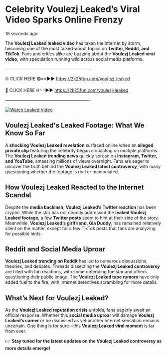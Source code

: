 # Celebrity Voulezj Leaked’s Viral Video Sparks Online Frenzy

18 seconds ago

The **Voulezj Leaked leaked video** has taken the internet by storm, becoming one of the most talked-about topics on **Twitter, Reddit, and TikTok**. Fans and critics alike are buzzing about the **Voulezj Leaked viral video**, with speculation running wild across social media platforms.

———————————————————-

🌐 CLICK HERE 🟢==►► https://2k25fun.com/voulezj-leaked

🔴 CLICK HERE 🌐==►► https://2k25fun.com/voulezj-leaked

———————————————————-

[![Watch Leaked Video](https://miro.medium.com/v2/resize:fit:828/format:webp/1*cilzJN44JGOrTw9NJCrNHA.gif "Watch Leaked Video")](https://2k25fun.com/voulezj-leaked)

## **Voulezj Leaked's Leaked Footage: What We Know So Far**  
A **shocking Voulezj Leaked revelation** surfaced online when an **alleged private clip** featuring the celebrity began circulating on multiple platforms. The **Voulezj Leaked trending news** quickly spread on **Instagram, Twitter, and YouTube**, amassing millions of views overnight. Fans are eager to uncover the truth behind the **Voulezj Leaked latest controversy**, with many questioning whether the footage is real or manipulated.  

## **How Voulezj Leaked Reacted to the Internet Scandal**  
Despite the **media backlash**, **Voulezj Leaked’s Twitter reaction** has been cryptic. While the star has not directly addressed the **leaked Voulezj Leaked footage**, a few **Twitter posts** seem to hint at their side of the story. Meanwhile, **Voulezj Leaked’s girlfriend, Gia Duddy**, has remained relatively silent on the matter, except for a few TikTok posts that fans are analyzing for possible hints.  

## **Reddit and Social Media Uproar**  
**Voulezj Leaked trending on Reddit** has led to numerous discussions, theories, and debates. Threads dissecting the **Voulezj Leaked controversy** are filled with fan reactions, with some defending the star and others questioning their public image. The **Voulezj Leaked tape rumors** have only added fuel to the fire, with internet detectives scrambling for more details.  

## **What’s Next for Voulezj Leaked?**  
As the **Voulezj Leaked reputation crisis** unfolds, fans eagerly await an official response. Whether this **social media uproar** will damage **Voulezj Leaked’s career** or be dismissed as yet another internet sensation remains uncertain. One thing is for sure—this **Voulezj Leaked viral moment** is far from over.  

👉 **Stay tuned for the latest updates on the Voulezj Leaked controversy as more details emerge!**  
